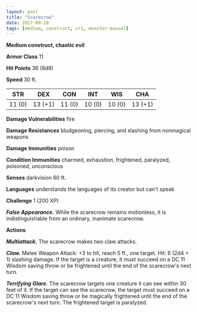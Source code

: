 ```yaml
---
layout: post
title: "Scarecrow"
date: 2017-09-10
tags: [medium, construct, cr1, monster-manual]
---
```


**Medium construct, chaotic evil**

**Armor Class** 11

**Hit Points** 36 (8d8)

**Speed** 30 ft.

|   STR   |   DEX   |   CON   |   INT   |   WIS   |   CHA   |
|:-----:|:-----:|:-----:|:-----:|:-----:|:-----:|
| 11 (0) | 13 (+1) | 11 (0) | 10 (0) | 10 (0) | 13 (+1) |

**Damage Vulnerabilities** fire

**Damage Resistances** bludgeoning, piercing, and slashing from nonmagical weapons

**Damage Immunities** poison

**Condition Immunities** charmed, exhaustion, frightened, paralyzed, poisoned, unconscious

**Senses** darkvision 60 ft.

**Languages** understands the languages of its creator but can't speak

**Challenge** 1 (200 XP)

***False Appearance.*** While the scarecrow remains motionless, it is indistinguishable from an ordinary, inanimate scarecrow.

**Actions**

***Multiattack.*** The scarecrow makes two claw attacks.

***Claw.*** Melee Weapon Attack: +3 to hit, reach 5 ft., one target. Hit: 6 (2d4 + 1) slashing damage. If the target is a creature, it must succeed on a DC 11 Wisdom saving throw or be frightened until the end of the scarecrow's next turn.

***Terrifying Glare.*** The scarecrow targets one creature it can see within 30 feet of it. If the target can see the scarecrow, the target must succeed on a DC 11 Wisdom saving throw or be magically frightened until the end of the scarecrow's next turn. The frightened target is paralyzed.

